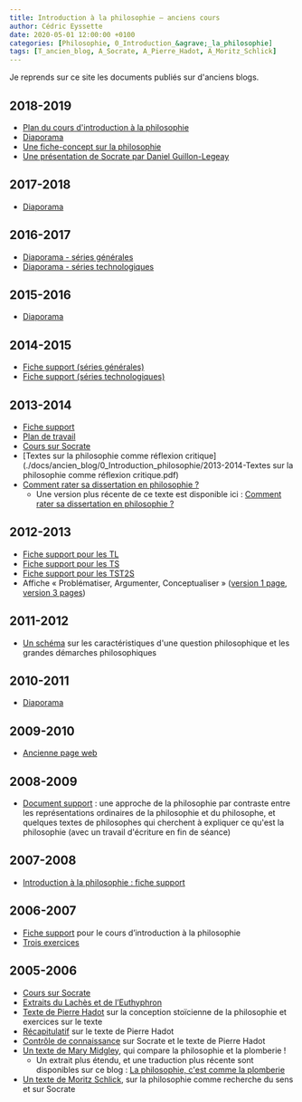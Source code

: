 ```yaml
---
title: Introduction à la philosophie – anciens cours
author: Cédric Eyssette
date: 2020-05-01 12:00:00 +0100
categories: [Philosophie, 0_Introduction_&agrave;_la_philosophie]
tags: [T_ancien_blog, A_Socrate, A_Pierre_Hadot, A_Moritz_Schlick]
---
```


Je reprends sur ce site les documents publiés sur d'anciens blogs.

## 2018-2019

- [Plan du cours d'introduction à la philosophie](https://docs.google.com/document/d/1_GV6zXQ4gQtyiDbkNEwTN3UjAg6XA9clxQFl8HDH4Ok/edit?usp=sharing)
- [Diaporama](https://docs.google.com/presentation/d/1XI3WAUFFPYsIW17No1RV-cbJ_-hnvMlgzgf_B0_vVu8/edit?usp=sharing)
- [Une fiche-concept sur la philosophie](https://docs.google.com/drawings/d/1JrJmktVtjLtzYLF7wGTJpYerTm02J5HluUtJenMHKC4/edit?usp=sharing)
- [Une présentation de Socrate par Daniel Guillon-Legeay](./docs/ancien_blog/0_Introduction_philosophie/2018-2019-Daniel-Guillon-Legeay_Socrate-pere-philosophie.pdf)

## 2017-2018

- [Diaporama](https://docs.google.com/presentation/d/1v3OaAT2NPo7AkK_IVD2vnI9vqy4eg8s6bC4F6UzM4X0/edit?usp=sharing)

## 2016-2017

- [Diaporama - séries générales](https://docs.google.com/presentation/d/1Sz6CyYerWPmx4c4Zy-3fzyV0RD32bMksP3aYBsx2AL4/edit?usp=sharing)
- [Diaporama - séries technologiques](https://docs.google.com/presentation/d/1Cybgl4LQA0Kz2w-y77pjRg0UDirtoieve6uLleK532I/edit?usp=sharing)

## 2015-2016

- [Diaporama](https://docs.google.com/presentation/d/16nFC-dMbTjhH3APBEn2smL65mwUehL6I__W4SAadsPI/edit?usp=sharing)

## 2014-2015

- [Fiche support (séries générales)](./docs/ancien_blog/0_Introduction_philosophie/2014-2015-introduction-philosophie-series-generales.pdf)
- [Fiche support (séries technologiques)](./docs/ancien_blog/0_Introduction_philosophie/2014-2015-introduction-philosophie-series-technologiques.pdf)

## 2013-2014

- [Fiche support](./docs/ancien_blog/0_Introduction_philosophie/2013-2014-introduction-a-la-philosophie.pdf)
- [Plan de travail](./docs/ancien_blog/0_Introduction_philosophie/2013-2014-introduction-philosophie-PlanTravail.pdf)
- [Cours sur Socrate](./docs/ancien_blog/0_Introduction_philosophie/2013-2014-Socrate-cours.pdf)
- [Textes sur la philosophie comme réflexion critique](./docs/ancien_blog/0_Introduction_philosophie/2013-2014-Textes sur la philosophie comme réflexion critique.pdf)
- [Comment rater sa dissertation en philosophie ?](2013-2014-comment-rater-sa-dissertation-en-philosophie.pdf)
  - Une version plus récente de ce texte est disponible ici : [Comment rater sa dissertation en philosophie ?](https://eyssette.github.io/blog/posts/comment-rater-sa-dissertation-en-philosophie/)

## 2012-2013

- [Fiche support pour les TL](./docs/ancien_blog/0_Introduction_philosophie/2012-2013-introduction-philosophie-tl.pdf)
- [Fiche support pour les TS](./docs/ancien_blog/0_Introduction_philosophie/2012-2013-introduction-philosophie-ts.pdf)
- [Fiche support pour les TST2S](./docs/ancien_blog/0_Introduction_philosophie/2012-2013-introduction-philosophie-technos.pdf)
- Affiche « Problématiser, Argumenter, Conceptualiser » ([version 1 page](./docs/ancien_blog/0_Introduction_philosophie/2012-2013-affiche-3operations-1page.pdf), [version 3 pages](./docs/ancien_blog/0_Introduction_philosophie/2012-2013-affiche-3operations-3pages.pdf))

## 2011-2012

- [Un schéma](./docs/ancien_blog/0_Introduction_philosophie/2011-2012-faire-de-la-philosophie.pdf) sur les caractéristiques d'une question philosophique et les grandes démarches philosophiques

## 2010-2011

- [Diaporama](https://docs.google.com/presentation/d/e/2PACX-1vTDCmkqk1ZaxBhapt1Sv66yYiSC7lRLwBA3tivyXu1wuM217yimWfa0P-o7KwSa-zTX7exRoxG2yKyL/pub?start=false&loop=false&delayms=60000ff)

## 2009-2010

- [Ancienne page web](./docs/ancien_blog/0_Introduction_philosophie/2009-2010-intro_philo.pdf)

## 2008-2009

- [Document support](./docs/ancien_blog/0_Introduction_philosophie/2008-2009-repr_philo.pdf) : une approche de la philosophie par contraste entre les représentations ordinaires de la philosophie et du philosophe, et quelques textes de philosophes qui cherchent à expliquer ce qu'est la philosophie (avec un travail d'écriture en fin de séance)

## 2007-2008

- [Introduction à la philosophie : fiche support](./docs/ancien_blog/0_Introduction_philosophie/2007-2008-0_s_intro_philo.pdf)

## 2006-2007

- [Fiche support](./docs/ancien_blog/0_Introduction_philosophie/2006-2007-philosophie_fiche_support.pdf) pour le cours d’introduction à la philosophie
- [Trois exercices](./docs/ancien_blog/0_Introduction_philosophie/2006-2007-exercices.pdf)

## 2005-2006

- [Cours sur Socrate](./docs/ancien_blog/0_Introduction_philosophie/2005-2006-socrate.pdf)
- [Extraits du Lachès et de l’Euthyphron](./docs/ancien_blog/0_Introduction_philosophie/2005-2006-socrate_textes.pdf)
- [Texte de Pierre Hadot](./docs/ancien_blog/0_Introduction_philosophie/2005-2006-hadot_texte.pdf) sur la conception stoïcienne de la philosophie et exercices sur le texte
- [Récapitulatif](./docs/ancien_blog/0_Introduction_philosophie/2005-2006-hadot_recapitulatif.pdf) sur le texte de Pierre Hadot
- [Contrôle de connaissance](./docs/ancien_blog/0_Introduction_philosophie/2005-2006-controle_socrate_hadot.pdf) sur Socrate et le texte de Pierre Hadot
- [Un texte de Mary Midgley](./docs/ancien_blog/0_Introduction_philosophie/2005-2006-philosophical_plumbing.pdf), qui compare la philosophie et la plomberie !
  - Un extrait plus étendu, et une traduction plus récente sont disponibles sur ce blog : [La philosophie, c'est comme la plomberie](https://eyssette.github.io/blog/posts/la-philosophie-c-est-comme-la-plomberie/)
- [Un texte de Moritz Schlick](./docs/ancien_blog/0_Introduction_philosophie/2005-2006-schlick_texte.pdf), sur la philosophie comme recherche du sens et sur Socrate
